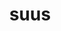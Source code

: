 ---
title: suus
meaning: his/her/its
ch: nine
pos: totadjective
femstem: su
femend: a
neutstem: su
neutend: um
mt: yes
mt8thru10: yes
---